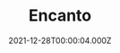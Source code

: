 ---
title: "Encanto"
year: 2021
date: 2021-12-28T00:00:04.000Z
permalink: /almanac/movies/2021-12-28-encanto/index.html
link: https://letterboxd.com/rknightuk/film/encanto/
rating: 3
---
